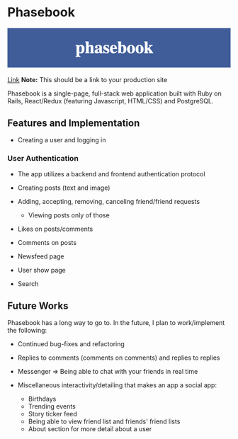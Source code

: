 # Phasebook

![alt text](https://github.com/albertngo1/phasebook/blob/master/docs/production_readme_misc/phasebook.png)


[Link][heroku] **Note:** This should be a link to your production site

[heroku]: http://www.herokuapp.com

Phasebook is a single-page, full-stack web application built with Ruby on Rails, React/Redux (featuring Javascript, HTML/CSS) and PostgreSQL.

## Features and Implementation  

  - Creating a user and logging in

### User Authentication

  - The app utilizes a backend and frontend authentication protocol 

  - Creating posts (text and image)

  - Adding, accepting, removing, canceling friend/friend requests
    * Viewing posts only of those

  - Likes on posts/comments

  - Comments on posts

  - Newsfeed page

  - User show page

  - Search





## Future Works

Phasebook has a long way to go to. In the future, I plan to work/implement the following:

* Continued bug-fixes and refactoring

* Replies to comments (comments on comments) and replies to replies

* Messenger => Being able to chat with your friends in real time

* Miscellaneous interactivity/detailing that makes an app a social app:
  - Birthdays
  - Trending events
  - Story ticker feed
  - Being able to view friend list and friends' friend lists
  - About section for more detail about a user

